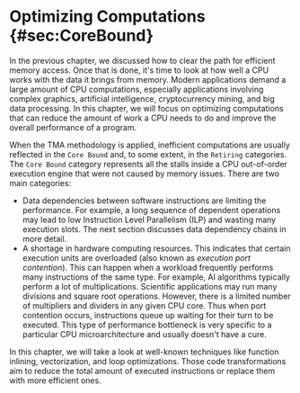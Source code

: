 # Optimizing Computations {#sec:CoreBound}

In the previous chapter, we discussed how to clear the path for efficient memory access. Once that is done, it's time to look at how well a CPU works with the data it brings from memory. Modern applications demand a large amount of CPU computations, especially applications involving complex graphics, artificial intelligence, cryptocurrency mining, and big data processing. In this chapter, we will focus on optimizing computations that can reduce the amount of work a CPU needs to do and improve the overall performance of a program.

When the TMA methodology is applied, inefficient computations are usually reflected in the `Core Bound` and, to some extent, in the `Retiring` categories. The `Core Bound` category represents all the stalls inside a CPU out-of-order execution engine that were not caused by memory issues. There are two main categories:

* Data dependencies between software instructions are limiting the performance. For example, a long sequence of dependent operations may lead to low Instruction Level Parallelism (ILP) and wasting many execution slots. The next section discusses data dependency chains in more detail.
* A shortage in hardware computing resources. This indicates that certain execution units are overloaded (also known as *execution port contention*). This can happen when a workload frequently performs many instructions of the same type. For example, AI algorithms typically perform a lot of multiplications. Scientific applications may run many divisions and square root operations. However, there is a limited number of multipliers and dividers in any given CPU core. Thus when port contention occurs, instructions queue up waiting for their turn to be executed. This type of performance bottleneck is very specific to a particular CPU microarchitecture and usually doesn't have a cure.

In this chapter, we will take a look at well-known techniques like function inlining, vectorization, and loop optimizations. Those code transformations aim to reduce the total amount of executed instructions or replace them with more efficient ones.
